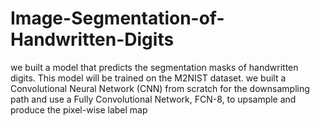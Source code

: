 # Image-Segmentation-of-Handwritten-Digits

we built a model that predicts the segmentation masks of handwritten digits. This model will be trained on
the M2NIST dataset. we built a Convolutional Neural Network (CNN) from scratch for the downsampling
path and use a Fully Convolutional Network, FCN-8, to upsample and produce the pixel-wise label map

